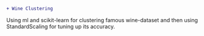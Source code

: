 ```diff
+ Wine Clustering
```
Using ml and scikit-learn for clustering famous wine-dataset and then using StandardScaling for tuning up its accuracy.
